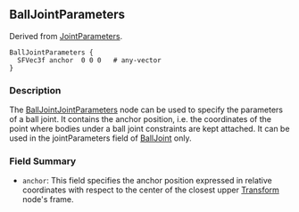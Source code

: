 ## BallJointParameters

Derived from [JointParameters](jointparameters.md).

```
BallJointParameters {
  SFVec3f anchor  0 0 0   # any-vector
}
```

### Description

The [BallJointJointParameters](#balljointparameters) node can be used to specify the parameters of a ball joint.
It contains the anchor position, i.e. the coordinates of the point where bodies under a ball joint constraints are kept attached.
It can be used in the jointParameters field of [BallJoint](balljoint.md) only.

### Field Summary

- `anchor`: This field specifies the anchor position expressed in relative coordinates with respect to the center of the closest upper [Transform](transform.md) node's frame.
